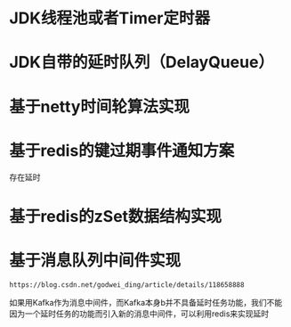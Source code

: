 # JDK线程池或者Timer定时器

# JDK自带的延时队列（DelayQueue）

# 基于netty时间轮算法实现

# 基于redis的键过期事件通知方案
存在延时

# 基于redis的zSet数据结构实现

# 基于消息队列中间件实现
```
https://blog.csdn.net/godwei_ding/article/details/118658888
```
如果用Kafka作为消息中间件，而Kafka本身b并不具备延时任务功能，我们不能因为一个延时任务的功能而引入新的消息中间件，可以利用redis来实现延时